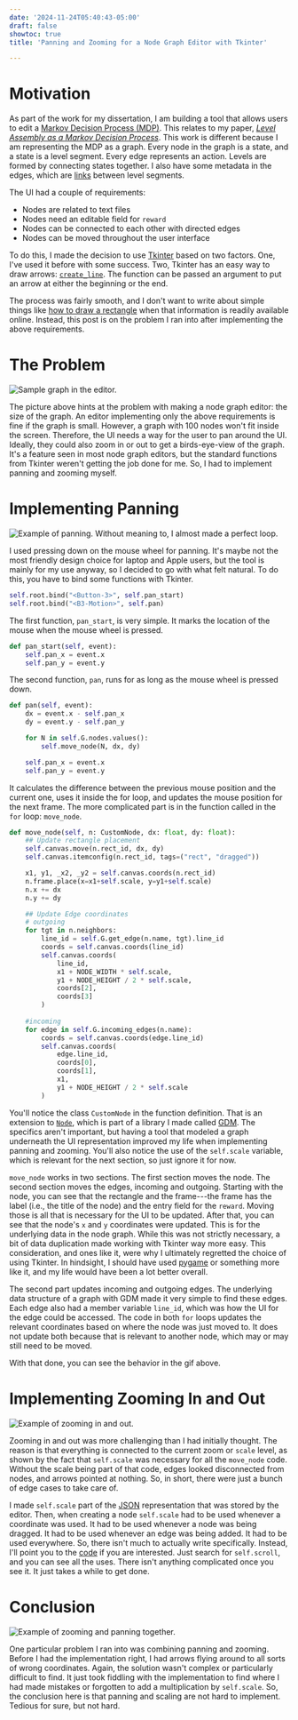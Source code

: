 ```yaml
---
date: '2024-11-24T05:40:43-05:00'
draft: false
showtoc: true
title: 'Panning and Zooming for a Node Graph Editor with Tkinter'

---
```

# Motivation 
As part of the work for my dissertation, I am building a tool that allows users to edit a [Markov Decision Process (MDP)](https://en.wikipedia.org/wiki/Markov_decision_process). This relates to my paper, [*Level Assembly as a Markov Decision Process*](https://arxiv.org/pdf/2304.13922). This work is different because I am representing the MDP as a graph. Every node in the graph is a state, and a state is a level segment. Every edge represents an action. Levels are formed by connecting states together. I also have some metadata in the edges, which are [links](https://arxiv.org/pdf/2203.05057) between level segments. 

The UI had a couple of requirements:

- Nodes are related to text files
- Nodes need an editable field for `reward`
- Nodes can be connected to each other with directed edges
- Nodes can be moved throughout the user interface

To do this, I made the decision to use [Tkinter](https://docs.python.org/3/library/tkinter.html) based on two factors. One, I've used it before with some success. Two, Tkinter has an easy way to draw arrows: [`create_line`](https://anzeljg.github.io/rin2/book2/2405/docs/tkinter/create_line.html). The function can be passed an argument to put an arrow at either the beginning or the end. 

The process was fairly smooth, and I don't want to write about simple things like [how to draw a rectangle](https://stackoverflow.com/questions/42039564/tkinter-canvas-creating-rectangle) when that information is readily available online. Instead, this post is on the problem I ran into after implementing the above requirements.

# The Problem
![](/images/gdm-editor/graph.png "Sample graph in the editor." )

The picture above hints at the problem with making a node graph editor: the size of the graph. An editor implementing only the above requirements is fine if the graph is small. However, a graph with 100 nodes won't fit inside the screen. Therefore, the UI needs a way for the user to pan around the UI. Ideally, they could also zoom in or out to get a birds-eye-view of the graph. It's a feature seen in most node graph editors, but the standard functions from Tkinter weren't getting the job done for me. So, I had to implement panning and zooming myself.

# Implementing Panning

![](/images/gdm-editor/panning.gif "Example of panning. Without meaning to, I almost made a perfect loop.")


I used pressing down on the mouse wheel for panning. It's maybe not the most friendly design choice for laptop and Apple users, but the tool is mainly for my use anyway, so I decided to go with what felt natural. To do this, you have to bind some functions with Tkinter.

```python
self.root.bind("<Button-3>", self.pan_start)
self.root.bind("<B3-Motion>", self.pan)
```

The first function, `pan_start`, is very simple. It marks the location of the mouse when the mouse wheel is pressed.

```python
def pan_start(self, event):
    self.pan_x = event.x
    self.pan_y = event.y
```

The second function, `pan`, runs for as long as the mouse wheel is pressed down.

```python
def pan(self, event):
    dx = event.x - self.pan_x
    dy = event.y - self.pan_y

    for N in self.G.nodes.values():
        self.move_node(N, dx, dy)

    self.pan_x = event.x
    self.pan_y = event.y
```

It calculates the difference between the previous mouse position and the current one, uses it inside the for loop, and updates the mouse position for the next frame. The more complicated part is in the function called in the `for` loop: `move_node`.

```python
def move_node(self, n: CustomNode, dx: float, dy: float):
    ## Update rectangle placement
    self.canvas.move(n.rect_id, dx, dy)
    self.canvas.itemconfig(n.rect_id, tags=("rect", "dragged"))

    x1, y1, _x2, _y2 = self.canvas.coords(n.rect_id)
    n.frame.place(x=x1+self.scale, y=y1+self.scale)
    n.x += dx
    n.y += dy

    ## Update Edge coordinates
    # outgoing
    for tgt in n.neighbors:
        line_id = self.G.get_edge(n.name, tgt).line_id
        coords = self.canvas.coords(line_id)
        self.canvas.coords(
            line_id, 
            x1 + NODE_WIDTH * self.scale, 
            y1 + NODE_HEIGHT / 2 * self.scale, 
            coords[2], 
            coords[3]
        )
    
    #incoming
    for edge in self.G.incoming_edges(n.name):
        coords = self.canvas.coords(edge.line_id)
        self.canvas.coords(
            edge.line_id, 
            coords[0],
            coords[1],
            x1,
            y1 + NODE_HEIGHT / 2 * self.scale
        )
```

You'll notice the class `CustomNode` in the function definition. That is an extension to [`Node`](https://github.com/bi3mer/GDM/blob/main/GDM/Graph/Node.py), which is part of a library I made called [GDM](https://github.com/bi3mer/GDM/tree/main). The specifics aren't important, but having a tool that modeled a graph underneath the UI representation improved my life when implementing panning and zooming. You'll also notice the use of the `self.scale` variable, which is relevant for the next section, so just ignore it for now. 

`move_node` works in two sections. The first section moves the node. The second section moves the edges, incoming and outgoing. Starting with the node, you can see that the rectangle and the frame---the frame has the label (i.e., the title of the node) and the entry field for the `reward`. Moving those is all that is necessary for the UI to be updated. After that, you can see that the node's `x` and `y` coordinates were updated. This is for the underlying data in the node graph. While this was not strictly necessary, a bit of data duplication made working with Tkinter way more easy. This consideration, and ones like it, were why I ultimately regretted the choice of using Tkinter. In hindsight, I should have used [pygame](https://www.pygame.org/news) or something more like it, and my life would have been a lot better overall. 


The second part updates incoming and outgoing edges. The underlying data structure of a graph with GDM made it very simple to find these edges. Each edge also had a member variable `line_id`, which was how the UI for the edge could be accessed. The code in both `for` loops updates the relevant coordinates based on where the node was just moved to. It does not update both because that is relevant to another node, which may or may still need to be moved. 

With that done, you can see the behavior in the gif above. 

# Implementing Zooming In and Out

![](/images/gdm-editor/zooming.gif "Example of zooming in and out.")

Zooming in and out was more challenging than I had initially thought. The reason is that everything is connected to the current zoom or `scale` level, as shown by the fact that `self.scale` was necessary for all the `move_node` code. Without the scale being part of that code, edges looked disconnected from nodes, and arrows pointed at nothing. So, in short, there were just a bunch of edge cases to take care of. 

I made `self.scale` part of the [JSON](https://www.json.org/) representation that was stored by the editor. Then, when creating a node `self.scale` had to be used whenever a coordinate was used. It had to be used whenever a node was being dragged. It had to be used whenever an edge was being added. It had to be used everywhere. So, there isn't much to actually write specifically. Instead, I'll point you to the [code](https://github.com/bi3mer/GDM-Editor/blob/main/editor.py) if you are interested. Just search for `self.scroll`, and you can see all the uses. There isn't anything complicated once you see it. It just takes a while to get done.

# Conclusion

![](/images/gdm-editor/zooming-and-panning.gif "Example of zooming and panning together.")

One particular problem I ran into was combining panning and zooming. Before I had the implementation right, I had arrows flying around to all sorts of wrong coordinates. Again, the solution wasn't complex or particularly difficult to find. It just took fiddling with the implementation to find where I had made mistakes or forgotten to add a multiplication by `self.scale`. So, the conclusion here is that panning and scaling are not hard to implement. Tedious for sure, but not hard.